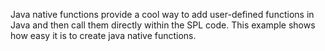 Java native functions provide a cool way to add user-defined functions in Java and then call them directly within the SPL code. This example shows how easy it is to create java native functions.

